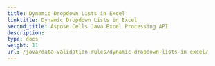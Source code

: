 ```yaml
---
title: Dynamic Dropdown Lists in Excel
linktitle: Dynamic Dropdown Lists in Excel
second_title: Aspose.Cells Java Excel Processing API
description: 
type: docs
weight: 11
url: /java/data-validation-rules/dynamic-dropdown-lists-in-excel/
---
```

